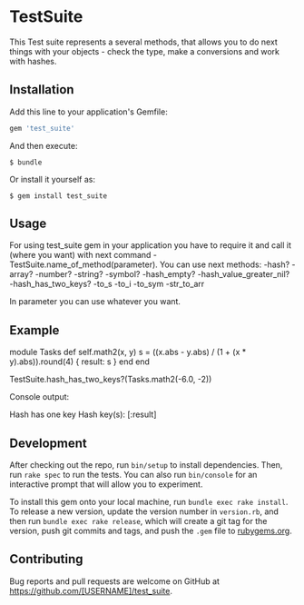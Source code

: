 # TestSuite

This Test suite represents a several methods, that allows you to do next things with your objects - check the type, make a conversions and work with hashes.

## Installation

Add this line to your application's Gemfile:

```ruby
gem 'test_suite'
```

And then execute:

    $ bundle

Or install it yourself as:

    $ gem install test_suite

## Usage

For using test_suite gem in your application you have to require it and call it (where you want) with next command -TestSuite.name_of_method(parameter). You can use next methods:
-hash?
-array?
-number?
-string?
-symbol?
-hash_empty?
-hash_value_greater_nil?
-hash_has_two_keys?
-to_s
-to_i
-to_sym
-str_to_arr

In parameter you can use whatever you want.

## Example

module Tasks
  def self.math2(x, y)
    s = ((x.abs - y.abs) / (1 + (x * y).abs)).round(4)
    { result: s }
  end
end

TestSuite.hash_has_two_keys?(Tasks.math2(-6.0, -2))

Сonsole output:

Hash has one key
Hash key(s): [:result]

## Development

After checking out the repo, run `bin/setup` to install dependencies. Then, run `rake spec` to run the tests. You can also run `bin/console` for an interactive prompt that will allow you to experiment.

To install this gem onto your local machine, run `bundle exec rake install`. To release a new version, update the version number in `version.rb`, and then run `bundle exec rake release`, which will create a git tag for the version, push git commits and tags, and push the `.gem` file to [rubygems.org](https://rubygems.org).

## Contributing

Bug reports and pull requests are welcome on GitHub at https://github.com/[USERNAME]/test_suite.
